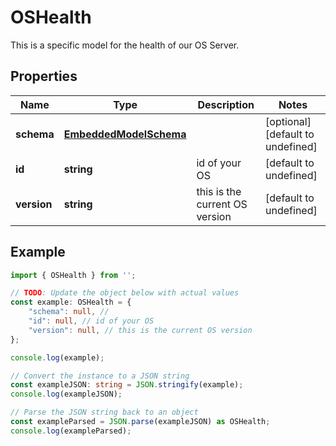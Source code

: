 
# OSHealth

This is a specific model for the health of our OS Server.

## Properties

Name | Type | Description | Notes
------------ | ------------- | ------------- | -------------
**schema** | [**EmbeddedModelSchema**](EmbeddedModelSchema) |  | [optional] [default to undefined]
**id** | **string** | id of your OS | [default to undefined]
**version** | **string** | this is the current OS version | [default to undefined]

## Example

```typescript
import { OSHealth } from '';

// TODO: Update the object below with actual values
const example: OSHealth = {
    "schema": null, // 
    "id": null, // id of your OS
    "version": null, // this is the current OS version
};

console.log(example);

// Convert the instance to a JSON string
const exampleJSON: string = JSON.stringify(example);
console.log(exampleJSON);

// Parse the JSON string back to an object
const exampleParsed = JSON.parse(exampleJSON) as OSHealth;
console.log(exampleParsed);
```




